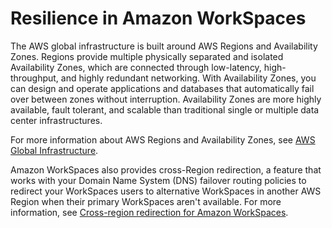 # Resilience in Amazon WorkSpaces<a name="disaster-recovery-resiliency"></a>

The AWS global infrastructure is built around AWS Regions and Availability Zones\. Regions provide multiple physically separated and isolated Availability Zones, which are connected through low\-latency, high\-throughput, and highly redundant networking\. With Availability Zones, you can design and operate applications and databases that automatically fail over between zones without interruption\. Availability Zones are more highly available, fault tolerant, and scalable than traditional single or multiple data center infrastructures\.

For more information about AWS Regions and Availability Zones, see [AWS Global Infrastructure](http://aws.amazon.com/about-aws/global-infrastructure/)\.

Amazon WorkSpaces also provides cross\-Region redirection, a feature that works with your Domain Name System \(DNS\) failover routing policies to redirect your WorkSpaces users to alternative WorkSpaces in another AWS Region when their primary WorkSpaces aren't available\. For more information, see [Cross\-region redirection for Amazon WorkSpaces](cross-region-redirection.md)\.